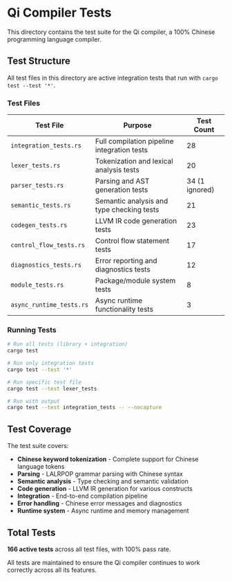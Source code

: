 # Qi Compiler Tests

This directory contains the test suite for the Qi compiler, a 100% Chinese programming language compiler.

## Test Structure

All test files in this directory are active integration tests that run with `cargo test --test '*'`.

### Test Files

| Test File | Purpose | Test Count |
|----------|---------|------------|
| `integration_tests.rs` | Full compilation pipeline integration tests | 28 |
| `lexer_tests.rs` | Tokenization and lexical analysis tests | 20 |
| `parser_tests.rs` | Parsing and AST generation tests | 34 (1 ignored) |
| `semantic_tests.rs` | Semantic analysis and type checking tests | 21 |
| `codegen_tests.rs` | LLVM IR code generation tests | 23 |
| `control_flow_tests.rs` | Control flow statement tests | 17 |
| `diagnostics_tests.rs` | Error reporting and diagnostics tests | 12 |
| `module_tests.rs` | Package/module system tests | 8 |
| `async_runtime_tests.rs` | Async runtime functionality tests | 3 |

### Running Tests

```bash
# Run all tests (library + integration)
cargo test

# Run only integration tests
cargo test --test '*'

# Run specific test file
cargo test --test lexer_tests

# Run with output
cargo test --test integration_tests -- --nocapture
```

## Test Coverage

The test suite covers:
- **Chinese keyword tokenization** - Complete support for Chinese language tokens
- **Parsing** - LALRPOP grammar parsing with Chinese syntax
- **Semantic analysis** - Type checking and semantic validation
- **Code generation** - LLVM IR generation for various constructs
- **Integration** - End-to-end compilation pipeline
- **Error handling** - Chinese error messages and diagnostics
- **Runtime system** - Async runtime and memory management

## Total Tests

**166 active tests** across all test files, with 100% pass rate.

All tests are maintained to ensure the Qi compiler continues to work correctly across all its features.